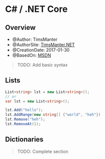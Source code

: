 # C# / .NET Core

## Overview

* @Author: TimsManter
* @AuthorSite: [TimsManter.NET](http://timsmanter.net/)
* @CreationDate: 2017-01-30
* @BasedOn: [MSDN][basedon]

[basedon]: http://msdn.microsoft.com/

> TODO: Add basic syntax

Lists
-----

```csharp
List<string> lst = new List<string>();
// or
var lst = new List<string>();

lst.Add("hello");
lst.AddRange(new string[] {"world", "heh"})
lst.Remove("heh");
lst.RemoveAt(1);
```

Dictionaries
------------

> TODO: Complete section

```csharp

```